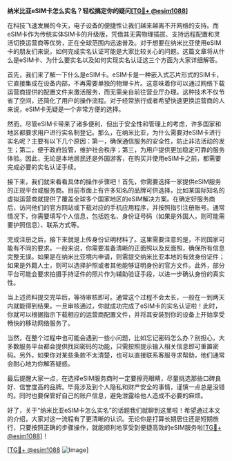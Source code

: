 **纳米比亚eSIM卡怎么实名？轻松搞定你的疑问[[TG💪+ @esim1088](https://t.me/s/esim1088)]**

在科技飞速发展的今天，电子设备的便捷性让我们越来越离不开网络的支持。而eSIM卡作为传统实体SIM卡的升级版，凭借其无需物理插拔、支持远程配置和灵活切换运营商等优势，正在全球范围内迅速普及。对于想要在纳米比亚使用eSIM卡的朋友们来说，如何完成实名认证可能是大家比较关心的问题。这篇文章将从什么是eSIM卡、为什么要实名以及如何实现实名认证这三个方面为大家详细解答。

首先，我们来了解一下什么是eSIM卡。eSIM卡是一种嵌入式芯片形式的SIM卡，它直接集成在设备内部，不再需要单独的物理卡片。这意味着你可以通过网络下载运营商提供的配置文件来激活服务，而无需亲自前往营业厅办理。这种技术不仅节省了空间，还简化了用户的操作流程。对于经常旅行或者希望快速更换运营商的人来说，eSIM卡无疑是一个非常方便的选择。

然而，尽管eSIM卡带来了诸多便利，但出于安全性和管理上的考虑，许多国家和地区都要求用户进行实名制登记。那么，在纳米比亚，为什么需要对eSIM卡进行实名呢？主要有以下几个原因：第一，确保通信服务的安全性，防止非法活动的发生；第二，便于政府监管，维护社会秩序；第三，为用户提供更加稳定可靠的服务体验。因此，无论是本地居民还是外国游客，在购买并使用eSIM卡之前，都需要完成必要的实名认证手续。

接下来，我们就来看看具体的操作步骤吧！首先，你需要选择一家提供eSIM服务的正规平台或服务商。目前市面上有许多知名的品牌可供选择，比如某国际知名的虚拟运营商就提供了覆盖全球多个国家地区的eSIM解决方案。在确定好服务商后，访问他们的官方网站或下载对应的手机应用程序，并按照指引注册账号。通常情况下，你需要填写个人信息，包括姓名、身份证号码（如果是外国人，则可能需要护照信息）、联系方式等。

完成注册之后，接下来就是上传身份证明材料了。这里需要注意的是，不同国家可能有不同的要求。一般来说，你需要准备清晰的正面照以及反面照，确保所有信息完整无误。如果是在纳米比亚境内申请，则需提交纳米比亚本地的有效身份证件；如果是外籍人士，则可以选择护照或者其他能够证明身份的官方文件。此外，部分平台可能会要求拍摄手持证件的照片作为辅助验证手段，以进一步确认身份的真实性。

当上述资料提交完毕后，等待审核即可。通常这个过程不会太长，一般在一到两天内就能得到结果。一旦审核通过，你就成功完成了eSIM卡的实名认证啦！此时，你就可以根据指示下载相应的运营商配置文件，并将其安装到你的设备上开始享受畅快的移动网络服务了。

当然，在整个过程中也可能会遇到一些小问题，比如忘记密码怎么办？别担心，大多数服务平台都会提供找回密码的功能，只需按照提示输入相关信息即可重置密码。另外，如果你对某些条款不太清楚，也可以直接联系客服寻求帮助，他们通常会耐心地为你解答疑惑。

最后提醒大家一点，在选择eSIM服务商时一定要擦亮眼睛，尽量挑选那些口碑良好、信誉度高的品牌。毕竟涉及到个人隐私和财产安全的事情，谨慎一点总是没错的。同时也要保管好自己的账户信息，避免泄露给他人造成不必要的麻烦。

好了，关于“纳米比亚eSIM卡怎么实名”的话题我们就聊到这里啦！希望通过本文的介绍，大家对这一流程有了更清晰的认识。无论你是打算长期居住还是短期旅行，只要按照正确的步骤操作，就能顺利地享受到便捷高效的eSIM服务啦[[TG💪+ @esim1088](https://t.me/s/esim1088)]！

[[TG💪+ @esim1088](https://t.me/s/esim1088) ![Image](https://i.postimg.cc/4NQfJmqS/Snipaste-2025-05-13-00-14-12.png)]